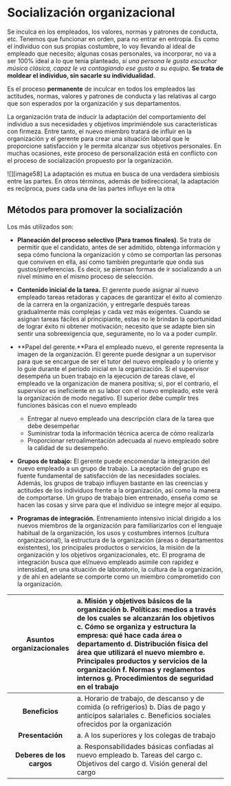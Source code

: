 # Socialización organizacional

Se inculca en los empleados, los valores, normas y patrones de conducta, etc. Tenemos que funcionar en orden, para no entrar en entropía. Es como el individuo con sus propias costumbre, lo voy llevando al ideal de empleado que necesito; algunas cosas personales, va incorporar, no va a ser 100% ideal a lo que tenía planteado, *si una persona le gusta escuchar música clásica, capaz le va contagiando ese gusto a su equipo.* **Se trata de moldear el individuo, sin sacarle su individualidad.**

Es el proceso **permanente** de inculcar en todos los empleados las actitudes, normas, valores y patrones de conducta y las relativas al cargo que son esperados por la organización y sus departamentos.

La organización trata de inducir la adaptación del comportamiento del individuo a sus necesidades y objetivos imprimiéndole sus características con firmeza. Entre tanto, el nuevo miembro tratará de influir en la organización y el gerente para crear una situación laboral que le proporcione satisfacción y le permita alcanzar sus objetivos personales. En muchas ocasiones, este proceso de personalización está en conflicto con el proceso de socialización propuesto por la organización.

![][image58]
La adaptación es mutua en busca de una verdadera simbiosis entre las partes. En otros términos, además de bidireccional, la adaptación es recíproca, pues cada una de las partes influye en la otra

## Métodos para promover la socialización

Los más utilizados son:

* **Planeación del proceso selectivo (Para tramos finales)**. Se trata de permitir que el candidato, antes de ser admitido, obtenga información y sepa cómo funciona la organización y cómo se comportan las personas que conviven en ella, así como también preguntarle que onda sus gustos/preferencias. Es decir, se piensan formas de ir socializando a un nivel mínimo en el mismo proceso de selección.

* **Contenido inicial de la tarea.** El gerente puede asignar al nuevo empleado tareas retadoras y capaces de garantizar el éxito al comienzo de la carrera en la organización, y entregarle después tareas gradualmente más complejas y cada vez más exigentes. Cuando se asignan tareas fáciles al principiante, estas no le brindan la oportunidad de lograr éxito ni obtener motivación; necesito que se adapte bien sin sentir una sobreexigencia que, seguramente, no lo va a poder cumplir.

* **Papel del gerente.**Para el empleado nuevo, el gerente representa la imagen de la organización. El gerente puede designar a un supervisor para que se encargue de ser el tutor del nuevo empleado y lo oriente y lo guíe durante el periodo inicial en la organización. Si el supervisor desempeña un buen trabajo en la ejecución de tareas clave, el empleado ve la organización de manera positiva; si, por el contrario, el supervisor es ineficiente en su labor con el nuevo empleado, este verá la organización de modo negativo. El superior debe cumplir tres funciones básicas con el nuevo empleado
  * Entregar al nuevo empleado una descripción clara de la tarea que debe desempeñar
  * Suministrar toda la información técnica acerca de cómo realizarla
  * Proporcionar retroalimentación adecuada al nuevo empleado sobre la calidad de su desempeño.

* **Grupos de trabajo:** El gerente puede encomendar la integración del nuevo empleado a un grupo de trabajo. La aceptación del grupo es fuente fundamental de satisfacción de las necesidades sociales. Además, los grupos de trabajo influyen bastante en las creencias y actitudes de los individuos frente a la organización, así como la manera de comportarse. Un grupo de trabajo bien entrenado, enseña como se hacen las cosas y sirve para que el individuo se integre mejor al equipo.

* **Programas de integración.** Entrenamiento intensivo inicial dirigido a los nuevos miembros de la organización para familiarizarlos con el lenguaje habitual de la organización, los usos y costumbres internos (cultura organizacional), la estructura de la organización (áreas o departamentos existentes), los principales productos o servicios, la misión de la organización y los objetivos organizacionales, etc. El programa de integración busca que el/nuevo empleado asimile con rapidez e intensidad, en una situación de laboratorio, la cultura de la organización, y de ahí en adelante se comporte como un miembro comprometido con la organización.

| Asuntos organizacionales | a. Misión y objetivos básicos de la organización b. Políticas: medios a través de los cuales se alcanzarán los objetivos c. Cómo se organiza y estructura la empresa: qué hace cada área o departamento d. Distribución física del área que utilizará el nuevo miembro e. Principales productos y servicios de la organización f. Normas y reglamentos internos g. Procedimientos de seguridad en el trabajo |
| :---: | :---- |
| **Beneficios** | a. Horario de trabajo, de descanso y de comida (o refrigerios) b. Días de pago y anticipos salariales c. Beneficios sociales ofrecidos por la organización |
| **Presentación** | a. A los superiores y los colegas de trabajo |
| **Deberes de los cargos** | a. Responsabilidades básicas confiadas al nuevo empleado b. Tareas del cargo c. Objetivos del cargo d. Visión general del cargo | 